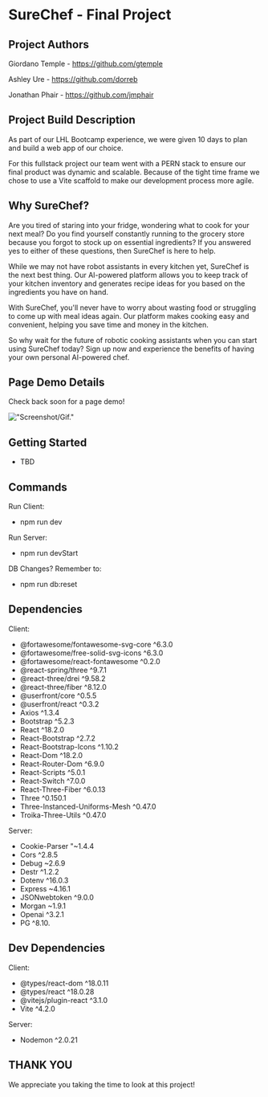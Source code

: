 # SureChef - Final Project
## Project Authors

Giordano Temple - https://github.com/gtemple

Ashley Ure - https://github.com/dorreb

Jonathan Phair - https://github.com/jmphair

## Project Build Description

As part of our LHL Bootcamp experience, we were given 10 days to plan and build a web app of our choice.

For this fullstack project our team went with a PERN stack to ensure our final product was dynamic and scalable. Because of the tight time frame we chose to use a Vite scaffold to make our development process more agile.

## Why SureChef?

Are you tired of staring into your fridge, wondering what to cook for your next meal? Do you find yourself constantly running to the grocery store because you forgot to stock up on essential ingredients? If you answered yes to either of these questions, then SureChef is here to help.

While we may not have robot assistants in every kitchen yet, SureChef is the next best thing. Our AI-powered platform allows you to keep track of your kitchen inventory and generates recipe ideas for you based on the ingredients you have on hand.

With SureChef, you'll never have to worry about wasting food or struggling to come up with meal ideas again. Our platform makes cooking easy and convenient, helping you save time and money in the kitchen.

So why wait for the future of robotic cooking assistants when you can start using SureChef today? Sign up now and experience the benefits of having your own personal AI-powered chef.

## Page Demo Details

Check back soon for a page demo!

!["Screenshot/Gif."]()

## Getting Started

- TBD

## Commands

Run Client:
- npm run dev

Run Server:
- npm run devStart

DB Changes? Remember to:
- npm run db:reset

## Dependencies

Client:
- @fortawesome/fontawesome-svg-core ^6.3.0
- @fortawesome/free-solid-svg-icons ^6.3.0
- @fortawesome/react-fontawesome ^0.2.0
- @react-spring/three ^9.7.1
- @react-three/drei ^9.58.2
- @react-three/fiber ^8.12.0
- @userfront/core ^0.5.5
- @userfront/react ^0.3.2
- Axios ^1.3.4
- Bootstrap ^5.2.3
- React ^18.2.0
- React-Bootstrap ^2.7.2
- React-Bootstrap-Icons ^1.10.2
- React-Dom ^18.2.0
- React-Router-Dom ^6.9.0
- React-Scripts ^5.0.1
- React-Switch ^7.0.0
- React-Three-Fiber ^6.0.13
- Three ^0.150.1
- Three-Instanced-Uniforms-Mesh ^0.47.0
- Troika-Three-Utils ^0.47.0

Server:
- Cookie-Parser "~1.4.4
- Cors ^2.8.5
- Debug ~2.6.9
- Destr ^1.2.2
- Dotenv ^16.0.3
- Express ~4.16.1
- JSONwebtoken ^9.0.0
- Morgan ~1.9.1
- Openai ^3.2.1
- PG ^8.10.


## Dev Dependencies

Client:
- @types/react-dom ^18.0.11
- @types/react ^18.0.28
- @vitejs/plugin-react ^3.1.0
- Vite ^4.2.0

Server:
- Nodemon ^2.0.21

## THANK YOU

We appreciate you taking the time to look at this project!
